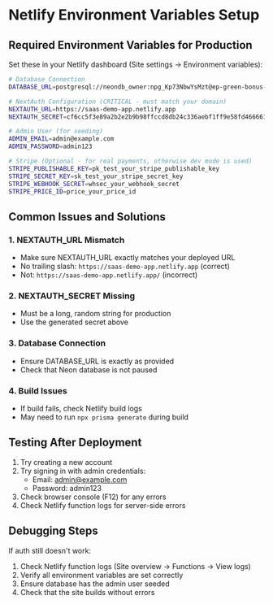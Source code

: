 # Netlify Environment Variables Setup

## Required Environment Variables for Production

Set these in your Netlify dashboard (Site settings → Environment variables):

```bash
# Database Connection
DATABASE_URL=postgresql://neondb_owner:npg_Kp73NbwYsMzt@ep-green-bonus-a1siwe4b-pooler.ap-southeast-1.aws.neon.tech/neondb?sslmode=require

# NextAuth Configuration (CRITICAL - must match your domain)
NEXTAUTH_URL=https://saas-demo-app.netlify.app
NEXTAUTH_SECRET=cf6cc5f3e89a2b2e2b9b98ffccd8db24c336aebf1ff9e58fd466661af756819f7a31c31a13ab660ca485cec4515e16f2c69d41e5138097aca9e0249a604c6924

# Admin User (for seeding)
ADMIN_EMAIL=admin@example.com
ADMIN_PASSWORD=admin123

# Stripe (Optional - for real payments, otherwise dev mode is used)
STRIPE_PUBLISHABLE_KEY=pk_test_your_stripe_publishable_key
STRIPE_SECRET_KEY=sk_test_your_stripe_secret_key
STRIPE_WEBHOOK_SECRET=whsec_your_webhook_secret
STRIPE_PRICE_ID=price_your_price_id
```

## Common Issues and Solutions

### 1. NEXTAUTH_URL Mismatch
- Make sure NEXTAUTH_URL exactly matches your deployed URL
- No trailing slash: `https://saas-demo-app.netlify.app` (correct)
- Not: `https://saas-demo-app.netlify.app/` (incorrect)

### 2. NEXTAUTH_SECRET Missing
- Must be a long, random string for production
- Use the generated secret above

### 3. Database Connection
- Ensure DATABASE_URL is exactly as provided
- Check that Neon database is not paused

### 4. Build Issues
- If build fails, check Netlify build logs
- May need to run `npx prisma generate` during build

## Testing After Deployment

1. Try creating a new account
2. Try signing in with admin credentials:
   - Email: admin@example.com
   - Password: admin123
3. Check browser console (F12) for any errors
4. Check Netlify function logs for server-side errors

## Debugging Steps

If auth still doesn't work:

1. Check Netlify function logs (Site overview → Functions → View logs)
2. Verify all environment variables are set correctly
3. Ensure database has the admin user seeded
4. Check that the site builds without errors